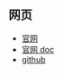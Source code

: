 
## 网页

- [官网](https://openmmlab.com/)
- [官网 doc](https://mmdetection.readthedocs.io/en/latest/)
- [github](https://github.com/open-mmlab/mmdetection)
